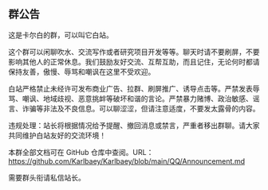 ## 群公告

这是卡尔白的群，可以叫它白站。

这个群可以闲聊吹水、交流写作或者研究项目开发等等。聊天时请不要刷屏，不要影响其他人的正常休息。我们鼓励友好交流、互帮互助，而且记住，无论何时都请保持友善，傲慢、辱骂和嘲讽在这里不受欢迎。

白站严格禁止未经许可发布商业广告、拉群、刷屏推广、诱导点击等。严禁发表辱骂、嘲讽、地域歧视、恶意挑衅等破坏和谐的言论。严禁暴力赌博、政治敏感、谣言、诈骗等非法及不良信息。可以聊涩涩，但请注意适度，不要发太露骨的内容。

违规处理：站长将根据情况给予提醒、撤回消息或禁言，严重者移出群聊。请大家共同维护白站友好的交流环境！

本群全部文档可在 GitHub 仓库中查阅。URL：<https://github.com/Karlbaey/Karlbaey/blob/main/QQ/Announcement.md>

需要群头衔请私信站长。
